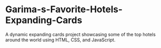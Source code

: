 # Garima-s-Favorite-Hotels-Expanding-Cards
A dynamic expanding cards project showcasing some of the top hotels around the world using HTML, CSS, and JavaScript.
